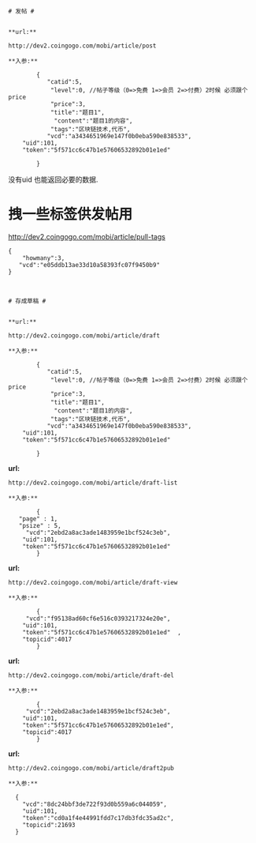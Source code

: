 	# 发帖 #
	
	
	**url:**
	
	http://dev2.coingogo.com/mobi/article/post
	
	**入参:**
	
			{
			   "catid":5,
 				"level":0, //帖子等级（0=>免费 1=>会员 2=>付费）2时候 必须跟个price
				"price":3,
			    "title":"题目1",
			     "content":"题目1的内容",
  				"tags":"区块链技术,代币",
		       "vcd":"a3434651969e147f0b0eba590e838533",
		"uid":101,
		"token":"5f571cc6c47b1e57606532892b01e1ed"
		    	
			}
	
	
没有uid 也能返回必要的数据.

# 拽一些标签供发帖用 #

http://dev2.coingogo.com/mobi/article/pull-tags

	{	
		"howmany":3, 
       "vcd":"e05ddb13ae33d10a58393fc07f9450b9"      
	}



	# 存成草稿 #
	
	
	**url:**
	
	http://dev2.coingogo.com/mobi/article/draft
	
	**入参:**
	
			{
			   "catid":5,
 				"level":0, //帖子等级（0=>免费 1=>会员 2=>付费）2时候 必须跟个price
				"price":3,
			    "title":"题目1",
			     "content":"题目1的内容",
  				"tags":"区块链技术,代币",
		       "vcd":"a3434651969e147f0b0eba590e838533",
		"uid":101,
		"token":"5f571cc6c47b1e57606532892b01e1ed"
		    	
			}



**url:**
	
	http://dev2.coingogo.com/mobi/article/draft-list
	
	**入参:**
	
			{	
	   "page" : 1,
	   "psize" : 5,						
		 "vcd":"2ebd2a8ac3ade1483959e1bcf524c3eb",
		"uid":101,
		"token":"5f571cc6c47b1e57606532892b01e1ed"		    	
			}


**url:**
	
	http://dev2.coingogo.com/mobi/article/draft-view
	
	**入参:**
	
			{							
		 "vcd":"f95138ad60cf6e516c0393217324e20e",
		"uid":101,
		"token":"5f571cc6c47b1e57606532892b01e1ed"	,
		"topicid":4017	    	
			}



**url:**
	
	http://dev2.coingogo.com/mobi/article/draft-del
	
	**入参:**
	
			{						
		 "vcd":"2ebd2a8ac3ade1483959e1bcf524c3eb",
		"uid":101,
		"token":"5f571cc6c47b1e57606532892b01e1ed",
		"topicid":4017	    			    	
			}

**url:**
	
	http://dev2.coingogo.com/mobi/article/draft2pub
	
	**入参:**
	
      {
		"vcd":"8dc24bbf3de722f93d0b559a6c044059",
		"uid":101,
		"token":"cd0a1f4e44991fdd7c17db3fdc35ad2c",
		"topicid":21693	    	
      }

